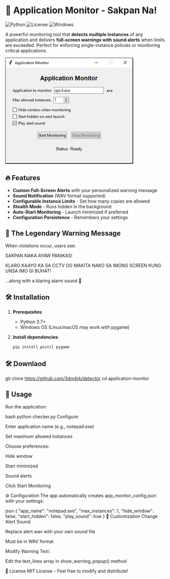 # 🚨 Application Monitor - Sakpan Na!

![Python](https://img.shields.io/badge/python-3.7+-blue.svg)
![License](https://img.shields.io/badge/license-MIT-green.svg)
![Windows](https://img.shields.io/badge/Windows-supported-success.svg)

A powerful monitoring tool that **detects multiple instances** of any application and delivers **full-screen warnings with sound alerts** when limits are exceeded. Perfect for enforcing single-instance policies or monitoring critical applications.

![Demo Screenshot](image.png) 

## 🔥 Features

- **Custom Full-Screen Alerts** with your personalized warning message
- **Sound Notification** (WAV format supported)
- **Configurable Instance Limits** - Set how many copies are allowed
- **Stealth Mode** - Runs hidden in the background
- **Auto-Start Monitoring** - Launch minimized if preferred
- **Configuration Persistence** - Remembers your settings

## 📜 The Legendary Warning Message

When violations occur, users see:

SAKPAN NAKA AYAW PANIKAS!

KLARO KAAYO KA SA CCTV
OG MAKITA NAKO SA IMONG SCREEN
KUNG UNSA IMO GI BUHAT!


...along with a blaring alarm sound 🔔

## 🛠 Installation

1. **Prerequisites**:
   - Python 3.7+
   - Windows OS (Linux/macOS may work with pygame)

2. **Install dependencies**:
   ```bash
   pip install psutil pygame

## 🛠 Downlaod

git clone https://github.com/3dm4rk/detector
cd application-monitor


## 🚦  Usage

Run the application:

bash
python checker.py
Configure:

Enter application name (e.g., notepad.exe)

Set maximum allowed instances

Choose preferences:

Hide window

Start minimized

Sound alerts

Click Start Monitoring

⚙️ Configuration
The app automatically creates app_monitor_config.json with your settings:

json
{
  "app_name": "notepad.exe",
  "max_instances": 1,
  "hide_window": false,
  "start_hidden": false,
  "play_sound": true
}
🎨 Customization
Change Alert Sound:

Replace alert.wav with your own sound file

Must be in WAV format

Modify Warning Text:

Edit the text_lines array in show_warning_popup() method

📜 License
MIT License - Feel free to modify and distribute!

